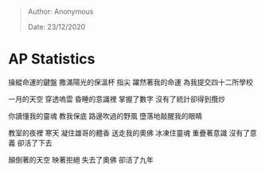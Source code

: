 > Author: Anonymous
>
> Date: 23/12/2020

# AP Statistics

操縱命運的鍵盤
撒滿陽光的保溫杯
指尖
躍然著我的命運
為我提交四十二所學校

一月的天空
穿透嗚雲
昏睡的意識裡
掌握了數字
沒有了統計卻得到攬炒

你讀懂我的靈魂
教我保底
路邊吹過的野風
墮落地敲醒我的眼睛

教室的夜裡
寒天
凝住雄哥的體香
送走我的奧佛
冰凍住靈魂
重疊著意識
沒有了意義
卻活了下去

顛倒著的天空
映著拒絕
失去了奧佛
卻活了九年